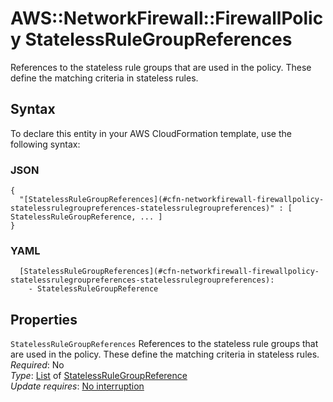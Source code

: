 # AWS::NetworkFirewall::FirewallPolicy StatelessRuleGroupReferences<a name="aws-properties-networkfirewall-firewallpolicy-statelessrulegroupreferences"></a>

References to the stateless rule groups that are used in the policy\. These define the matching criteria in stateless rules\. 

## Syntax<a name="aws-properties-networkfirewall-firewallpolicy-statelessrulegroupreferences-syntax"></a>

To declare this entity in your AWS CloudFormation template, use the following syntax:

### JSON<a name="aws-properties-networkfirewall-firewallpolicy-statelessrulegroupreferences-syntax.json"></a>

```
{
  "[StatelessRuleGroupReferences](#cfn-networkfirewall-firewallpolicy-statelessrulegroupreferences-statelessrulegroupreferences)" : [ StatelessRuleGroupReference, ... ]
}
```

### YAML<a name="aws-properties-networkfirewall-firewallpolicy-statelessrulegroupreferences-syntax.yaml"></a>

```
  [StatelessRuleGroupReferences](#cfn-networkfirewall-firewallpolicy-statelessrulegroupreferences-statelessrulegroupreferences): 
    - StatelessRuleGroupReference
```

## Properties<a name="aws-properties-networkfirewall-firewallpolicy-statelessrulegroupreferences-properties"></a>

`StatelessRuleGroupReferences`  <a name="cfn-networkfirewall-firewallpolicy-statelessrulegroupreferences-statelessrulegroupreferences"></a>
References to the stateless rule groups that are used in the policy\. These define the matching criteria in stateless rules\.   
*Required*: No  
*Type*: [List](#aws-properties-networkfirewall-firewallpolicy-statelessrulegroupreferences) of [StatelessRuleGroupReference](aws-properties-networkfirewall-firewallpolicy-statelessrulegroupreference.md)  
*Update requires*: [No interruption](https://docs.aws.amazon.com/AWSCloudFormation/latest/UserGuide/using-cfn-updating-stacks-update-behaviors.html#update-no-interrupt)